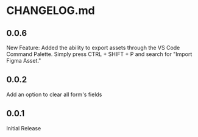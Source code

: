 # CHANGELOG.md

## 0.0.6

New Feature: Added the ability to export assets through the VS Code Command Palette. Simply press CTRL + SHIFT + P and search for "Import Figma Asset."

## 0.0.2

Add an option to clear all form's fields

## 0.0.1

Initial Release

